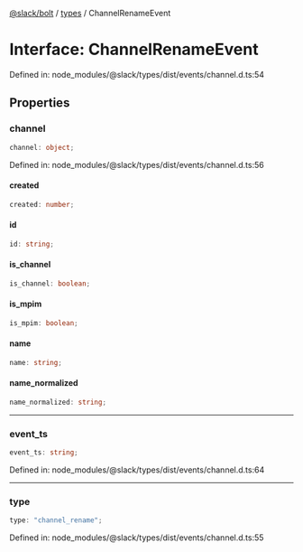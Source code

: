 [@slack/bolt](../../../../index.md) / [types](../index.md) / ChannelRenameEvent

# Interface: ChannelRenameEvent

Defined in: node\_modules/@slack/types/dist/events/channel.d.ts:54

## Properties

### channel

```ts
channel: object;
```

Defined in: node\_modules/@slack/types/dist/events/channel.d.ts:56

#### created

```ts
created: number;
```

#### id

```ts
id: string;
```

#### is\_channel

```ts
is_channel: boolean;
```

#### is\_mpim

```ts
is_mpim: boolean;
```

#### name

```ts
name: string;
```

#### name\_normalized

```ts
name_normalized: string;
```

***

### event\_ts

```ts
event_ts: string;
```

Defined in: node\_modules/@slack/types/dist/events/channel.d.ts:64

***

### type

```ts
type: "channel_rename";
```

Defined in: node\_modules/@slack/types/dist/events/channel.d.ts:55
